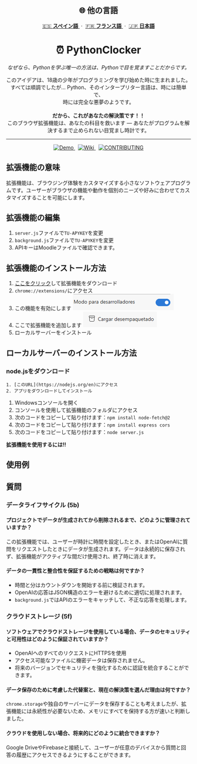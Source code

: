 
<h2 align="center">🌐 他の言語</h2>

<p align="center">
  <a href="https://github.com/erneupa/PythonClocker/tree/main/Wiki/Spanish">
    🇪🇸 <strong>スペイン語</strong>
  </a> &nbsp;·&nbsp;
  <a href="https://github.com/erneupa/PythonClocker/tree/main/Wiki/French">
    🇫🇷 <strong>フランス語</strong>
  </a> &nbsp;·&nbsp;
  <a href="https://github.com/erneupa/PythonClocker/tree/main/Wiki/Japanese">
    🇯🇵 <strong>日本語</strong>
  </a>
</p>

<h1 align="center">⏰ PythonClocker</h1>

<p align="center">
  <em>なぜなら、Pythonを学ぶ唯一の方法は、Pythonで目を覚ますことだからです。</em>
</p>

<p align="center">
  このアイデアは、18歳の少年がプログラミングを学び始めた時に生まれました。<br>
  すべては順調でしたが... Python、そのインタープリター言語は、時には簡単で、<br>
  時には完全な悪夢のようです。<br><br>
  <strong>だから、これがあなたの解決策です！！</strong><br>
  このブラウザ拡張機能は、あなたの科目を救います — あなたがプログラムを解決するまで止められない目覚まし時計です。
</p>

--- 

<p align="center">
  <a href="https://chromewebstore.google.com/detail/kobehbnioildglecmfabpelnjnemihpn?utm_source=item-share-cb">
    <img src="https://img.shields.io/badge/🚀 Demo-PythonClocker-blue?style=for-the-badge" alt="Demo">
  </a>
  &nbsp;
  <a href="https://github.com/erneupa/PythonClocker/wiki/Wiki%E2%80%90PythonClocker">
    <img src="https://img.shields.io/badge/📘 Wiki-Documentation-green?style=for-the-badge" alt="Wiki">
  </a>
  &nbsp;
  <a href="https://github.com/erneupa/PythonClocker/blob/main/CONTRIBUTING.md">
    <img src="https://img.shields.io/badge/📘 Contributing-Documentation-pink?style=for-the-badge" alt="CONTRIBUTING">
  </a>
</p>

## 拡張機能の意味
拡張機能は、ブラウジング体験をカスタマイズする小さなソフトウェアプログラムです。ユーザーがブラウザの機能や動作を個別のニーズや好みに合わせてカスタマイズすることを可能にします。

## 拡張機能の編集

1. `server.js`ファイルで`TU-APYKEY`を変更
2. `background.js`ファイルで`TU-APYKEY`を変更
3. APIキーはMoodleファイルで確認できます。

## 拡張機能のインストール方法

1. [ここをクリック](https://github.com/erneupa/PythonClocker/tree/main/PythonClocker)して拡張機能をダウンロード
2. `chrome://extensions/`にアクセス
3. この機能を有効にします ![1](https://github.com/erneupa/PythonClocker/blob/main/assets/1a.png)
4. ここで拡張機能を追加します ![2](https://github.com/erneupa/PythonClocker/blob/main/assets/2a.png)
5. ローカルサーバーをインストール

## ローカルサーバーのインストール方法
### node.jsをダウンロード
    1. [このURL](https://nodejs.org/en)にアクセス
    2. アプリをダウンロードしてインストール
1. Windowsコンソールを開く
2. コンソールを使用して拡張機能のフォルダにアクセス
3. 次のコードをコピーして貼り付けます：```npm install node-fetch@2```
4. 次のコードをコピーして貼り付けます：```npm install express cors```
5. 次のコードをコピーして貼り付けます：```node server.js```

**拡張機能を使用するには!!**

## 使用例


## 質問

### データライフサイクル (5b)

#### プロジェクトでデータが生成されてから削除されるまで、どのように管理されていますか？
この拡張機能では、ユーザーが時計に時間を設定したとき、またはOpenAIに質問をリクエストしたときにデータが生成されます。データは永続的に保存されず、拡張機能がアクティブな間だけ使用され、終了時に消えます。

#### データの一貫性と整合性を保証するための戦略は何ですか？
- 時間と分はカウントダウンを開始する前に検証されます。
- OpenAIの応答はJSON構造のエラーを避けるために適切に処理されます。
- `background.js`ではAPIのエラーをキャッチして、不正な応答を処理します。

### クラウドストレージ (5f)

#### ソフトウェアでクラウドストレージを使用している場合、データのセキュリティと可用性はどのように保証されていますか？
- OpenAIへのすべてのリクエストにHTTPSを使用
- アクセス可能なファイルに機密データは保存されません。
- 将来のバージョンでセキュリティを強化するために認証を統合することができます。

#### データ保存のために考慮した代替案と、現在の解決策を選んだ理由は何ですか？
`chrome.storage`や独自のサーバーにデータを保存することも考えましたが、拡張機能には永続性が必要ないため、メモリにすべてを保持する方が速いと判断しました。

#### クラウドを使用しない場合、将来的にどのように統合できますか？
Google DriveやFirebaseと接続して、ユーザーが任意のデバイスから質問と回答の履歴にアクセスできるようにすることができます。

